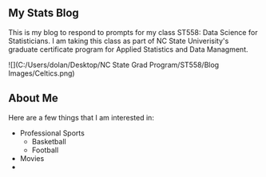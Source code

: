 ## My Stats Blog
This is my blog to respond to prompts for my class ST558: Data Science for Statisticians. I am taking this class as part of NC State Univerisity's graduate certificate program for Applied Statistics and Data Managment.

![](C:/Users/dolan/Desktop/NC State Grad Program/ST558/Blog Images/Celtics.png)

## About Me
Here are a few things that I am interested in:
* Professional Sports  
    + Basketball
    + Football
* Movies
* 

